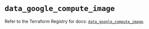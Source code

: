 # `data_google_compute_image`

Refer to the Terraform Registry for docs: [`data_google_compute_image`](https://registry.terraform.io/providers/hashicorp/google/6.21.0/docs/data-sources/compute_image).
